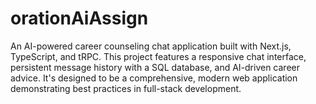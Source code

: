 # orationAiAssign
An AI-powered career counseling chat application built with Next.js, TypeScript, and tRPC. This project features a responsive chat interface, persistent message history with a SQL database, and AI-driven career advice. It's designed to be a comprehensive, modern web application demonstrating best practices in full-stack development.
